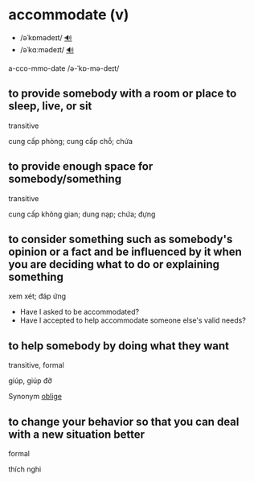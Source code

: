 # accommodate (v)

- /əˈkɒmədeɪt/ [🔊](https://www.oxfordlearnersdictionaries.com/media/english/uk_pron/a/acc/accom/accommodate__gb_1.mp3)
- /əˈkɑːmədeɪt/ [🔊](https://www.oxfordlearnersdictionaries.com/media/english/us_pron/a/acc/accom/accommodate__us_1.mp3)

a-cco-mmo-date /ə-ˈkɒ-mə-deɪt/

## to provide somebody with a room or place to sleep, live, or sit

transitive

cung cấp phòng; cung cấp chỗ; chứa

## to provide enough space for somebody/something

transitive

cung cấp không gian; dung nạp; chứa; đựng

## to consider something such as somebody's opinion or a fact and be influenced by it when you are deciding what to do or explaining something

xem xét; đáp ứng

- Have I asked to be accommodated?
- Have I accepted to help accommodate someone else's valid needs?

## to help somebody by doing what they want

transitive, formal

giúp, giúp đỡ

Synonym [oblige]()

## to change your behavior so that you can deal with a new situation better

formal

thích nghi